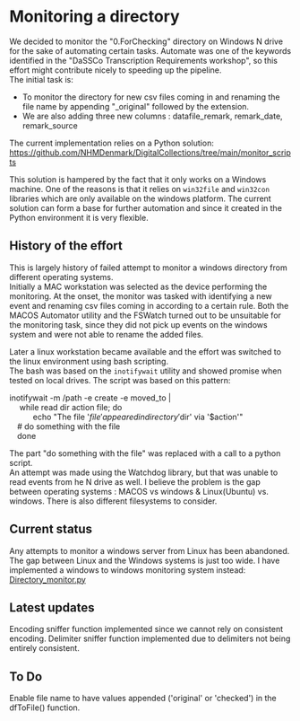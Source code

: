 # Monitoring a directory 
We decided to monitor the "0.ForChecking" directory on Windows N drive for the sake of automating certain tasks. Automate was one of the keywords identified in the "DaSSCo Transcription Requirements workshop", so this effort might contribute nicely to speeding up the pipeline.  
The initial task is:
* To monitor the directory for new csv files coming in and renaming the file name by appending "_original" followed by the extension.
* We are also adding three new columns : datafile_remark, remark_date, remark_source
   
The current implementation relies on a Python solution:
https://github.com/NHMDenmark/DigitalCollections/tree/main/monitor_scripts 

This solution is hampered by the fact that it only works on a Windows machine. One of the reasons is that it relies on `win32file` and `win32con` libraries which are only available on the windows platform.
The current solution can form a base for further automation and since it created in the Python environment it is very flexible.



## History of the effort
This is largely  history of failed attempt to monitor a windows directory from different operating systems.  
Initially a MAC workstation was selected as the device performing the monitoring. At the onset, the monitor was tasked with identifying a new event and renaming csv files coming in according to a certain rule.
Both the MACOS Automator utility and the FSWatch turned out to be unsuitable for the monitoring task, since they did not pick up events on the windows system and were not able to rename the added files.  

Later a linux workstation became available and the effort was switched to the linux environment using bash scripting.  
The bash was based on the `inotifywait` utility and showed promise when tested on local drives. The script was based on this pattern:

inotifywait -m /path -e create -e moved_to |  
       &emsp; while read dir action file; do  
            &emsp;&emsp;&emsp;echo "The file '$file' appeared in directory '$dir' via '$action'"  
            &emsp;# do something with the file  
        &emsp;done  

The part "do something with the file" was replaced with a call to a python script.  
An attempt was made using the Watchdog library, but that was unable to read events from he N drive as well.
I believe the problem is the gap between operating systems : MACOS vs windows & Linux(Ubuntu) vs. windows. There is also different filesystems to consider.

## Current status
Any attempts to monitor a windows server from Linux has been abandoned. The gap between Linux and the Windows systems is just too wide.
I have implemented a windows to windows monitoring system instead: [Directory_monitor.py](https://github.com/NHMDenmark/Mass-Digitizer/blob/main/monitor_script/directory_monitor.py)

## Latest updates
Encoding sniffer function implemented since we cannot rely on consistent encoding.
Delimiter sniffer function implemented due to delimiters not being entirely consistent.

## To Do
Enable file name to have values appended ('original' or 'checked') in the dfToFile() function.
